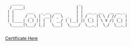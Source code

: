 
```
   _____                         _                     
  / ____|                       | |                    
 | |      ___   _ __  ___       | |  __ _ __   __ __ _ 
 | |     / _ \ | '__|/ _ \  _   | | / _` |\ \ / // _` |
 | |____| (_) || |  |  __/ | |__| || (_| | \ V /| (_| |
  \_____|\___/ |_|   \___|  \____/  \__,_|  \_/  \__,_|
                                                       
```                                                       
[Certificate Here](https://hackbulgaria.com/education/certificate/812c5fcb-2fc7-45b3-82a7-2b56eb0b2e14/)
